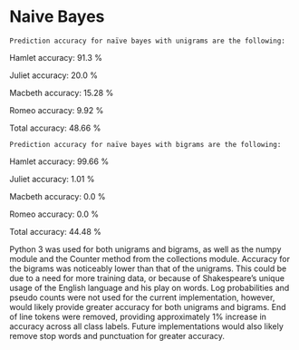# Naive Bayes

	Prediction accuracy for naïve bayes with unigrams are the following:

Hamlet accuracy:  91.3 %

Juliet accuracy:  20.0 %

Macbeth accuracy:  15.28 %

Romeo accuracy:  9.92 %

Total accuracy:  48.66 %

	Prediction accuracy for naïve bayes with bigrams are the following:

Hamlet accuracy:  99.66 %

Juliet accuracy:  1.01 %

Macbeth accuracy:  0.0 %

Romeo accuracy:  0.0 %

Total accuracy:  44.48 %

Python 3 was used for both unigrams and bigrams, as well as the numpy module and the Counter method from the collections module. Accuracy for the bigrams was noticeably lower than that of the unigrams. This could be due to a need for more training data, or because of Shakespeare’s unique usage of the English language and his play on words. Log probabilities and pseudo counts were not used for the current implementation, however, would likely provide greater accuracy for both unigrams and bigrams. End of line tokens were removed, providing approximately 1% increase in accuracy across all class labels. Future implementations would also likely remove stop words and punctuation for greater accuracy.

